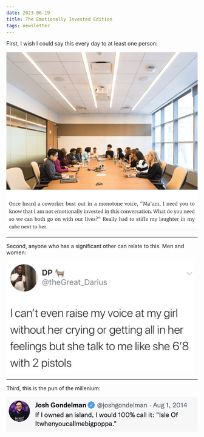 ```yaml
---
date: 2023-06-19
title: The Emotionally Invested Edition
tags: newsletter
---
```


First, I wish I could say this every day to at least one person:

![workemotionallyinvested](https://raw.githubusercontent.com/muneer78/muneer78.github.io/master/images/workemotionallyinvested.png)

---

Second, anyone who has a significant other can relate to this. Men and women:

![2pistols](https://raw.githubusercontent.com/muneer78/muneer78.github.io/master/images/2pistols.png)

---

Third, this is the pun of the millenium:

![isleofit.png](https://raw.githubusercontent.com/muneer78/muneer78.github.io/master/images/isleofit.png)
